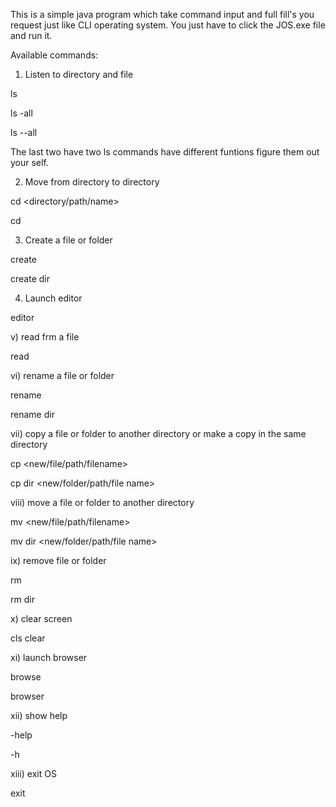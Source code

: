 This is a simple java program which take command input and full fill's you request just like CLI operating system.
You just have to click the JOS.exe file and run it.

Available commands:

1) Listen to directory and file

ls

ls -all

ls --all

The last two have two ls commands have different funtions figure them out your self.

2) Move from directory to directory

cd <directory/path/name>

cd

3) Create a file or folder

create <file name>

create dir <folder name>

4) Launch editor

editor

v) read frm a file

read <file name>

vi) rename a file or folder

rename <oldName> <newName>

rename dir <oldName> <newName>

vii) copy a file or folder to another directory or make a copy in the same directory

cp <file name> <new/file/path/filename>

cp dir <folder name> <new/folder/path/file name>

viii) move a file or folder to another directory

mv <file name> <new/file/path/filename>

mv dir <folder name> <new/folder/path/file name>

ix) remove file or folder

rm <file name>

rm dir <folder name>

x) clear screen

cls
clear

xi) launch browser

browse

browser

xii) show help

-help

-h

xiii) exit OS

exit
